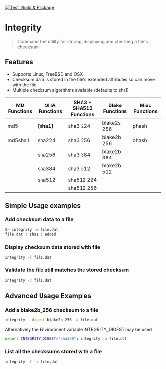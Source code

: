 
[![Test, Build & Package](https://github.com/greycubesgav/integrity/actions/workflows/package.yml/badge.svg)](https://github.com/greycubesgav/integrity/actions/workflows/package.yml)

# Integrity
> Command line utility for storing, displaying and checking a file's checksum

## Features

* Supports Linux, FreeBSD and OSX
* Checksum data is stored in the file's extended attributes so can move with the file
* Multiple checksum algorithms available (defaults to sha1)

| MD Functions | SHA Functions | SHA3 + SHA512 Functions  | Blake Functions | Misc Functions |
|--------------|---------------|--------------------------|-----------------|----------------|
| md5          | **[sha1]**          | sha3 224                 | blake2s 256     | phash          |
| md5sha1      | sha224        | sha3 256                 | blake2b 256     | ohash          |
|              | sha256  | sha3 384                 | blake2b 384     |
|              | sha384        | sha3 512                 | blake2b 512     |
|              | sha512        | sha512 224               |                 |
|              |               | sha512 256               |                 |

## Simple Usage examples

### Add checksum data to a file

```bash
$> integrity -a file.dat
file.dat : sha1 : added
```

### Display checksum data stored with file

```bash
integrity -l file.dat
```

### Validate the file still matches the stored checksum

```bash
integrity -c file.dat
```

## Advanced Usage Examples


### Add a blake2b_256 checksum to a file
```bash
integrity --digest blake2b_256 -a file.dat
```

Alternatively the Environment variable INTEGRITY_DIGEST may be used
```bash
export INTEGRITY_DIGEST="sha256"; integrity -a file.dat
```

### List all the checksums stored with a file

```bash
integrity -l -x file.dat
```




